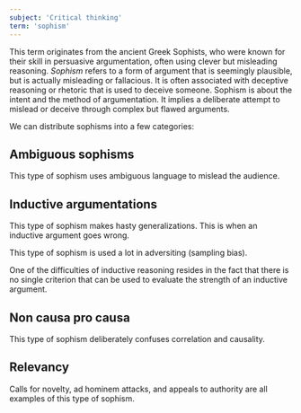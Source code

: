 ```yaml
---
subject: 'Critical thinking'
term: 'sophism'
---
```


This term originates from the ancient Greek Sophists, who were known for their skill in persuasive argumentation, often using clever but misleading reasoning. _Sophism_ refers to a form of argument that is seemingly plausible, but is actually misleading or fallacious. It is often associated with deceptive reasoning or rhetoric that is used to deceive someone. Sophism is about the intent and the method of argumentation. It implies a deliberate attempt to mislead or deceive through complex but flawed arguments.

We can distribute sophisms into a few categories:

## Ambiguous sophisms

This type of sophism uses ambiguous language to mislead the audience.

## Inductive argumentations

This type of sophism makes hasty generalizations. This is when an inductive argument goes wrong.

This type of sophism is used a lot in adversiting (sampling bias).

One of the difficulties of inductive reasoning resides in the fact that there is no single criterion that can be used to evaluate the strength of an inductive argument.

## Non causa pro causa

This type of sophism deliberately confuses correlation and causality.

## Relevancy

Calls for novelty, ad hominem attacks, and appeals to authority are all examples of this type of sophism.